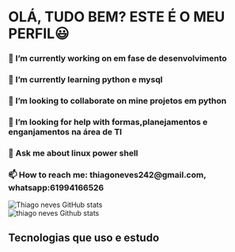 <!DOCTYPE html>
<html>
<head>
    <link rel="stylesheet" type="text/css" href="stylesheet.css" media="screen" />
</head>
<body>
    <div>
        <h1> OLÁ, TUDO BEM? ESTE É O MEU PERFIL😃</h1>
        <h3>
            🔭 I’m currently working on em fase de desenvolvimento
        </h3>
        <h3>
            🌱 I’m currently learning python e mysql
        </h3>
        <h3>
            👯 I’m looking to collaborate on mine projetos em python
        </h3>
        <h3>
            🤔 I’m looking for help with formas,planejamentos e enganjamentos na área de TI
        </h3>
        <h3>
            💬 Ask me about linux power shell
        </h3> 
        <h3>
            📫 How to reach me: thiagoneves242@gmail.com, whatsapp:61994166526
        </h3>
    </div>

![Thiago neves GitHub stats](https://github-readme-stats.vercel.app/api?username=ThiagoNeves&show_icons=true&theme=dark)
<br/>
![thiago neves Github stats](https://github-readme-stats.vercel.app/api/top-langs/?username=thiagoneves&theme=dark)
<h2>Tecnologias que uso e estudo

<div style="display: inline_block"><br/>

</div>
</body>
</html>
